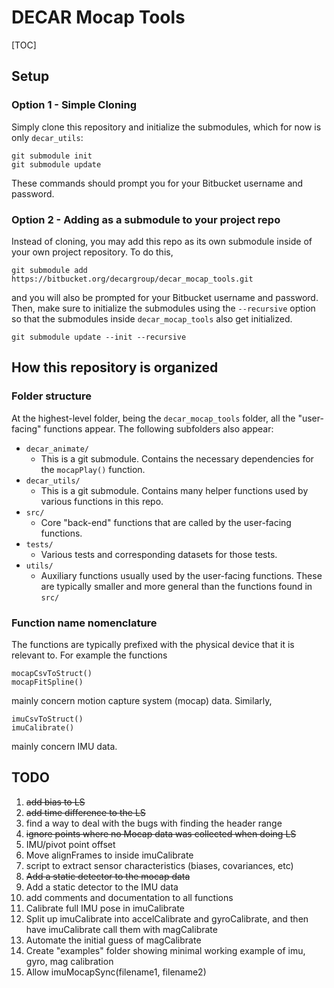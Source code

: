 # DECAR Mocap Tools #
[TOC]
## Setup 
### Option 1 - Simple Cloning
Simply clone this repository and initialize the submodules, which for now is only `decar_utils`:

    git submodule init
    git submodule update

These commands should prompt you for your Bitbucket username and password. 

### Option 2 - Adding as a submodule to your project repo
Instead of cloning, you may add this repo as its own submodule inside of your own project repository. To do this,

    git submodule add https://bitbucket.org/decargroup/decar_mocap_tools.git

and you will also be prompted for your Bitbucket username and password. Then, make sure to initialize the submodules using the `--recursive` option so that the submodules inside `decar_mocap_tools` also get initialized.

    git submodule update --init --recursive

## How this repository is organized
### Folder structure
At the highest-level folder, being the `decar_mocap_tools` folder, all the "user-facing" functions appear. The following subfolders also appear:

- `decar_animate/`
    - This is a git submodule. Contains the necessary dependencies for the `mocapPlay()` function.
- `decar_utils/`
    - This is a git submodule. Contains many helper functions used by various functions in this repo.
- `src/`
    - Core "back-end" functions that are called by the user-facing functions.
- `tests/`
    - Various tests and corresponding datasets for those tests.
- `utils/`
    - Auxiliary functions usually used by the user-facing functions. These are typically smaller and more general than the functions found in `src/`
### Function name nomenclature
The functions are typically prefixed with the physical device that it is relevant to. For example the functions

    mocapCsvToStruct()
    mocapFitSpline()

mainly concern motion capture system (mocap) data. Similarly,

    imuCsvToStruct()
    imuCalibrate()

mainly concern IMU data. 
## TODO

1. ~~add bias to LS~~
2. ~~add time difference to the LS~~
3. find a way to deal with the bugs with finding the header range
4. ~~ignore points where no Mocap data was collected when doing LS~~
5. IMU/pivot point offset
6. Move alignFrames to inside imuCalibrate
7. script to extract sensor characteristics (biases, covariances, etc)
8. ~~Add a static detector to the mocap data~~
9. Add a static detector to the IMU data
10. add comments and documentation to all functions
11. Calibrate full IMU pose in imuCalibrate 
12. Split up imuCalibrate into accelCalibrate and gyroCalibrate, and then have imuCalibrate call them with magCalibrate
13. Automate the initial guess of magCalibrate
14. Create "examples" folder showing minimal working example of imu, gyro, mag calibration
15. Allow imuMocapSync(filename1, filename2)
